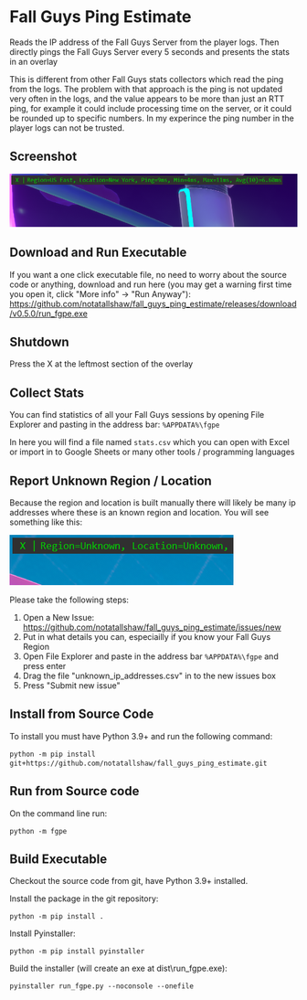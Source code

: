 # Fall Guys Ping Estimate

Reads the IP address of the Fall Guys Server from the player logs. Then directly pings the Fall Guys Server every 5 seconds and presents the stats in an overlay

This is different from other Fall Guys stats collectors which read the ping from the logs. The problem with that approach is the ping is not updated very often in the logs, and the value appears to be more than just an RTT ping, for example it could include processing time on the server, or it could be rounded up to specific numbers. In my experince the ping number in the player logs can not be trusted.

## Screenshot

![Fall Guys Ping Estimate](fall_guys_ping_estimator.png "Fall Guys Ping Estimate")

## Download and Run Executable

If you want a one click executable file, no need to worry about the source code or anything, download and run here (you may get a warning first time you open it, click "More info" -> "Run Anyway"): https://github.com/notatallshaw/fall_guys_ping_estimate/releases/download/v0.5.0/run_fgpe.exe

## Shutdown

Press the X at the leftmost section of the overlay

## Collect Stats

You can find statistics of all your Fall Guys sessions by opening File Explorer and pasting in the address bar: `%APPDATA%\fgpe`

In here you will find a file named `stats.csv` which you can open with Excel or import in to Google Sheets or many other tools / programming languages

## Report Unknown Region / Location

Because the region and location is built manually there will likely be many ip addresses where these is an known region and location. You will see something like this:

![Fall Guys Ping Estimate Unknown IP](fall_guys_ping_estimator_unknown_ip.png "Fall Guys Ping Estimate Unknown IP")

Please take the following steps:

1. Open a New Issue: https://github.com/notatallshaw/fall_guys_ping_estimate/issues/new
2. Put in what details you can, especiailly if you know your Fall Guys Region
3. Open File Explorer and paste in the address bar `%APPDATA%\fgpe` and press enter
4. Drag the file "unknown_ip_addresses.csv" in to the new issues box
5. Press "Submit new issue"

## Install from Source Code

To install you must have Python 3.9+ and run the following command:

```
python -m pip install git+https://github.com/notatallshaw/fall_guys_ping_estimate.git
```

## Run from Source code

On the command line run:

```
python -m fgpe
```

## Build Executable

Checkout the source code from git, have Python 3.9+ installed.

Install the package in the git repository:

```
python -m pip install .
```

Install Pyinstaller:

```
python -m pip install pyinstaller
```

Build the installer (will create an exe at dist\run_fgpe.exe):

```
pyinstaller run_fgpe.py --noconsole --onefile
```
